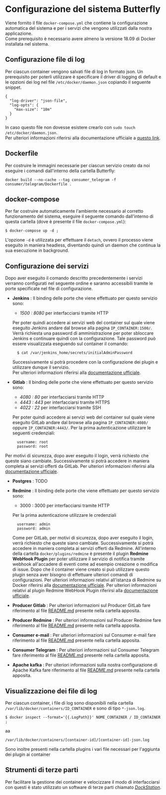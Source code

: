 # Configurazione del sistema Butterfly
Viene fornito il file `docker-compose.yml` che contiene la configurazione automatica del sistema e per i servizi che vengono utilizzati dalla nostra applicazione.<br>
Come prerequisito è necessario avere almeno la versione 18.09 di Docker installata nel sistema.

## Configurazione file di log
Per ciascun container vengono salvati file di log in formato json. Un prerequisito per poterli utilizzare è specificare il driver di logging di default e le opzioni dei log nel file `/etc/docker/daemon.json` copiando il seguente snippet.

	{
	  "log-driver": "json-file",
	  "log-opts": {
	    "max-size": "10m"
	  }
	}
	
In caso questo file non dovesse esistere crearlo con `sudo touch /etc/docker/daemon.json`. <br>
Per ulteriori informazioni riferirsi alla documentazione ufficiale a [questo link](https://docs.docker.com/v17.09/engine/admin/logging/json-file/#usage).

## Dockerfile
Per costruire le immagini necessarie per ciascun servizio creato da noi eseguire i comandi dall'interno della cartella Butterfly:

	docker build --no-cache --tag consumer_telegram -f consumer/telegram/Dockerfile .

## docker-compose
Per far costruire automaticamente l'ambiente necessario al corretto funzionamento del sistema, eseguire il seguente comando dall'interno di questa cartella (dove è presente il file `docker-compose.yml`):
 
 	$ docker-compose up -d ; 
 	
L'opzione `-d` è utilizzata per effettuare il `detach`, ovvero il processo viene eseguito in maniera headless, diventando quindi un daemon che continua la sua esecuzione in background.

## Configurazione dei servizi
Dopo aver eseguito il comando descritto precedentemente i servizi verranno configurati nel seguente ordine e saranno accessibili tramite le porte specificate nel file di configurazione.
 
* **Jenkins** :
Il binding delle porte che viene effettuato per questo servizio sono:

	- *1500 : 8080* per interfacciarsi tramite HTTP
	
	Per poter quindi accedere ai servizi web del container sul quale viene eseguito Jenkins andare dal browse alla pagina `IP_CONTAINER:1500/`. Verrà richiesta una password di amministrazione per poter sbloccare Jenkins e continuare quindi con la configurazione. 
	Tale password può essere visualizzata eseguendo sul container il comando:
	
		$ cat /var/jenkins_home/secrets/initialAdminPassword
	
	Successivamente si potrà procedere con la configurazione dei plugin e utilizzare dunque il servizio. <br>
	Per ulteriori informazioni riferirsi alla [documentazione ufficiale](https://github.com/jenkinsci/docker/blob/master/README.md).

* **Gitlab** :
Il binding delle porte che viene effettuato per questo servizio sono:
    - *4080 : 80* per interfacciarsi tramite HTTP
    - *4443 : 443* per interfacciarsi tramite HTTPS
    - *4022 : 22* per interfacciarsi tramite SSH

    Per poter quindi accedere ai servizi web del container sul quale viene eseguito GitLab andare dal browse alla pagina ```IP_CONTAINER:4080/``` oppure ```IP_CONTAINER:4443/```.
	Per la prima autenticazione utilizzare le seguenti credenziali:
		
		username: root 
		password: root
Per motivi di sicurezza, dopo aver eseguito il login, verrà richiesto che queste siano cambiate. Successivamente si potrà accedere in maniera completa ai servizi offerti da GitLab.
Per ulteriori informazioni riferirsi alla [documentazione ufficiale](https://docs.gitlab.com/omnibus/docker/).

* **Postgres** :
TODO

* **Redmine** :
Il binding delle porte che viene effettuato per questo servizio sono:
	- 3000 : 3000  per interfacciarsi tramite HTTP
	
	Per la prima autenticazione utilizzare le credenziali 
		
		username: admin 
		password: admin
	Come per GitLab, per motivi di sicurezza, dopo aver eseguito il login, verrà richiesto che queste siano cambiate. Successivamente si potrà accedere in maniera completa ai servizi offerti da Redmine.
	All'interno della cartella `docker/plugins/redmine` è presente il plugin **Redmine WebHook Plugin** per poter utilizzare il servizio di notifica tramite webhook all'accadere di eventi come ad esempio creazione o modifica di issue. Dopo che il container viene creato si può utilizzare questo plugin senza aver bisogno di effettuare ulteriori comandi di  configurazioni.
Per ulteriori informazioni relativi all'istanza di Redmine su Docker riferirsi alla [documentazione ufficiale](https://hub.docker.com/_/redmine).
Per ulteriori informazioni relativi al plugin Redmine WebHook Plugin riferirsi alla [documentazione ufficiale](https://github.com/suer/redmine_webhook).

* **Producer Gitlab** :
Per ulteriori informazioni sul Producer GitLab fare riferimento al file [README.md](../producer/gitlab) presente nella cartella apposita. 

* **Producer Redmine** :
Per ulteriori informazioni sul Producer Redmine fare riferimento al file [README.md](../producer/redmine) presente nella cartella apposita. 

* **Consumer e-mail** :
Per ulteriori informazioni sul Consumer e-mail fare riferimento al file [README.md](../consumer/redmine) presente nella cartella apposita. 

* **Consumer Telegram** :
Per ulteriori informazioni sul Consumer Telegram fare riferimento al file [README.md](../consumer/telegram) presente nella cartella apposita. 

* **Apache kafka** :
Per ulteriori informazioni sulla nostra configurazione di Apache Kafka fare riferimento al file [README.md](../kafka) presente nella cartella apposita.  
 
## Visualizzazione dei file di log
Per ciascun container, i file di log sono disponibili nella cartella  `/var/lib/docker/containers/ID_CONTAINER` e sono di tipo `*-json.log`.
	
	$ docker inspect --format='{{.LogPath}}' NOME_CONTAINER / ID_CONTAINER ; 
	
aa
		
	/var/lib/docker/containers/[container-id]/[container-id]-json.log
	
Sono inoltre presenti nella cartella plugins i vari file necessari per l'aggiunta dei plugin ai container	

## Strumenti di terze parti
Per facilitare la gestione dei container e velocizzare il modo di interfacciarsi con questi è stato utilizzato un software di terze parti chiamato [*DockStation*](https://dockstation.io/).